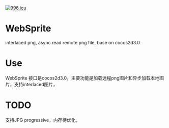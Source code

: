 [![996.icu](https://img.shields.io/badge/link-996.icu-red.svg)](https://996.icu)

WebSprite
=========

interlaced png, async read remote png file, base on cocos2d3.0

Use
=========
WebSprite 接口是cocos2d3.0，主要功能是加载远程png图片和异步加载本地图片，支持interlaced图片，

TODO
=========
支持JPG progressive，内存待优化，
